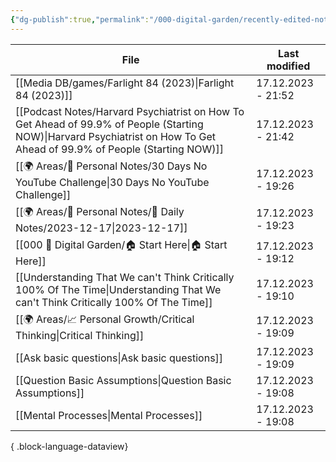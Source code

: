 ```yaml
---
{"dg-publish":true,"permalink":"/000-digital-garden/recently-edited-notes/","dgPassFrontmatter":true,"noteIcon":"1","created":"2023-12-14T09:05:52.599+05:30","updated":"2023-12-14T09:12:44.868+05:30"}
---
```


| File                                                                                                                                                                        | Last modified      |
| --------------------------------------------------------------------------------------------------------------------------------------------------------------------------- | ------------------ |
| [[Media DB/games/Farlight 84 (2023)\|Farlight 84 (2023)]]                                                                                                                | 17.12.2023 - 21:52 |
| [[Podcast Notes/Harvard Psychiatrist on How To Get Ahead of 99.9% of People (Starting NOW)\|Harvard Psychiatrist on How To Get Ahead of 99.9% of People (Starting NOW)]] | 17.12.2023 - 21:42 |
| [[🌍 Areas/📧 Personal Notes/30 Days No YouTube Challenge\|30 Days No YouTube Challenge]]                                                                                | 17.12.2023 - 19:26 |
| [[🌍 Areas/📧 Personal Notes/📓 Daily Notes/2023-12-17\|2023-12-17]]                                                                                                     | 17.12.2023 - 19:23 |
| [[000 🏡 Digital Garden/🏠 Start Here\|🏠 Start Here]]                                                                                                                   | 17.12.2023 - 19:12 |
| [[Understanding That We can't Think Critically 100% Of The Time\|Understanding That We can't Think Critically 100% Of The Time]]                                         | 17.12.2023 - 19:10 |
| [[🌍 Areas/📈 Personal Growth/Critical Thinking\|Critical Thinking]]                                                                                                     | 17.12.2023 - 19:09 |
| [[Ask basic questions\|Ask basic questions]]                                                                                                                             | 17.12.2023 - 19:09 |
| [[Question Basic Assumptions\|Question Basic Assumptions]]                                                                                                               | 17.12.2023 - 19:08 |
| [[Mental Processes\|Mental Processes]]                                                                                                                                   | 17.12.2023 - 19:08 |

{ .block-language-dataview}